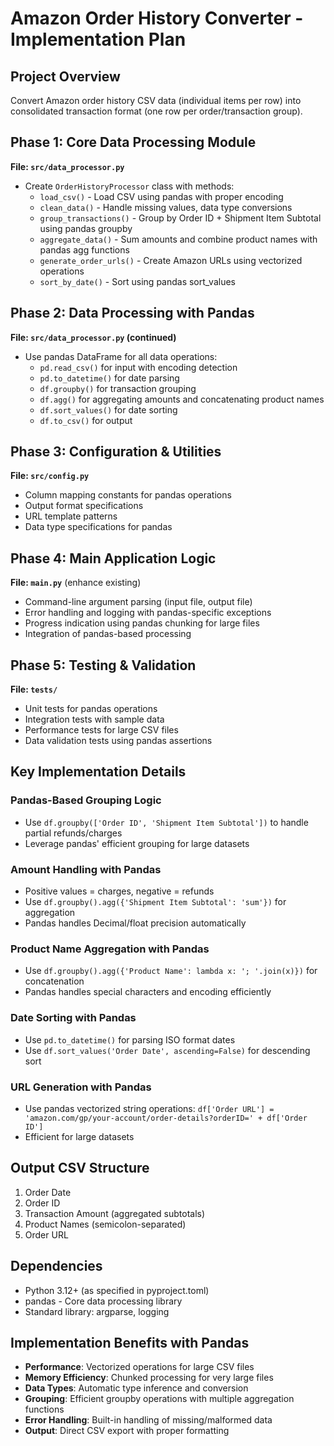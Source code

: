 # Amazon Order History Converter - Implementation Plan

## Project Overview
Convert Amazon order history CSV data (individual items per row) into consolidated transaction format (one row per order/transaction group).

## Phase 1: Core Data Processing Module
**File: `src/data_processor.py`**
- Create `OrderHistoryProcessor` class with methods:
  - `load_csv()` - Load CSV using pandas with proper encoding
  - `clean_data()` - Handle missing values, data type conversions
  - `group_transactions()` - Group by Order ID + Shipment Item Subtotal using pandas groupby
  - `aggregate_data()` - Sum amounts and combine product names with pandas agg functions
  - `generate_order_urls()` - Create Amazon URLs using vectorized operations
  - `sort_by_date()` - Sort using pandas sort_values

## Phase 2: Data Processing with Pandas
**File: `src/data_processor.py` (continued)**
- Use pandas DataFrame for all data operations:
  - `pd.read_csv()` for input with encoding detection
  - `pd.to_datetime()` for date parsing
  - `df.groupby()` for transaction grouping
  - `df.agg()` for aggregating amounts and concatenating product names
  - `df.sort_values()` for date sorting
  - `df.to_csv()` for output

## Phase 3: Configuration & Utilities
**File: `src/config.py`**
- Column mapping constants for pandas operations
- Output format specifications
- URL template patterns
- Data type specifications for pandas

## Phase 4: Main Application Logic
**File: `main.py`** (enhance existing)
- Command-line argument parsing (input file, output file)
- Error handling and logging with pandas-specific exceptions
- Progress indication using pandas chunking for large files
- Integration of pandas-based processing

## Phase 5: Testing & Validation
**File: `tests/`**
- Unit tests for pandas operations
- Integration tests with sample data
- Performance tests for large CSV files
- Data validation tests using pandas assertions

## Key Implementation Details

### Pandas-Based Grouping Logic
- Use `df.groupby(['Order ID', 'Shipment Item Subtotal'])` to handle partial refunds/charges
- Leverage pandas' efficient grouping for large datasets

### Amount Handling with Pandas
- Positive values = charges, negative = refunds
- Use `df.groupby().agg({'Shipment Item Subtotal': 'sum'})` for aggregation
- Pandas handles Decimal/float precision automatically

### Product Name Aggregation with Pandas
- Use `df.groupby().agg({'Product Name': lambda x: '; '.join(x)})` for concatenation
- Pandas handles special characters and encoding efficiently

### Date Sorting with Pandas
- Use `pd.to_datetime()` for parsing ISO format dates
- Use `df.sort_values('Order Date', ascending=False)` for descending sort

### URL Generation with Pandas
- Use pandas vectorized string operations: `df['Order URL'] = 'amazon.com/gp/your-account/order-details?orderID=' + df['Order ID']`
- Efficient for large datasets

## Output CSV Structure
1. Order Date
2. Order ID
3. Transaction Amount (aggregated subtotals)
4. Product Names (semicolon-separated)
5. Order URL

## Dependencies
- Python 3.12+ (as specified in pyproject.toml)
- pandas - Core data processing library
- Standard library: argparse, logging

## Implementation Benefits with Pandas
- **Performance**: Vectorized operations for large CSV files
- **Memory Efficiency**: Chunked processing for very large files
- **Data Types**: Automatic type inference and conversion
- **Grouping**: Efficient groupby operations with multiple aggregation functions
- **Error Handling**: Built-in handling of missing/malformed data
- **Output**: Direct CSV export with proper formatting
